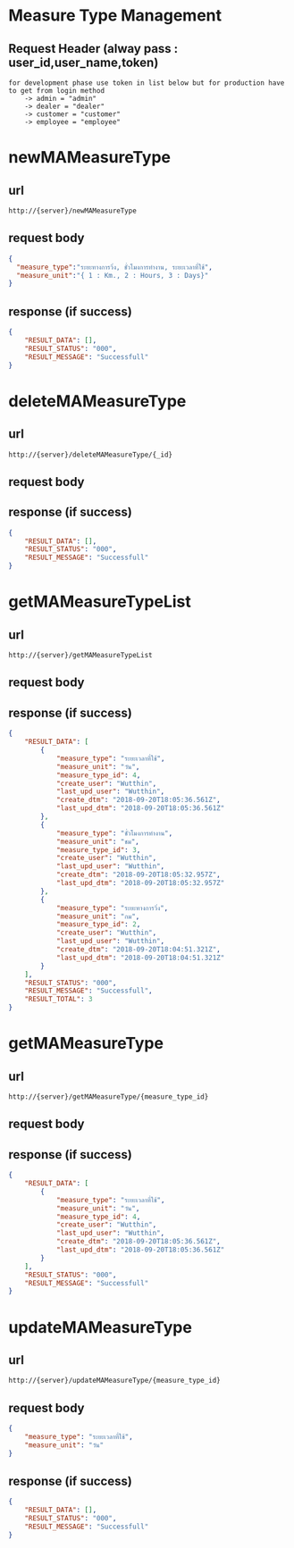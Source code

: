 # Measure Type Management

## Request Header (alway pass : user_id,user_name,token)
    for development phase use token in list below but for production have to get from login method
        -> admin = "admin" 
        -> dealer = "dealer" 
        -> customer = "customer"
        -> employee = "employee"

# newMAMeasureType

## url
    http://{server}/newMAMeasureType 

## request body
```json
{
  "measure_type":"ระยะทางการวิ่ง, ชั่วโมงการทำงาน, ระยะเวลาที่ใช้",
  "measure_unit":"{ 1 : Km., 2 : Hours, 3 : Days}"
}
```
## response (if success)

```json
{
    "RESULT_DATA": [],
    "RESULT_STATUS": "000",
    "RESULT_MESSAGE": "Successfull"
}
```

# deleteMAMeasureType

## url
    http://{server}/deleteMAMeasureType/{_id} 

## request body

## response (if success)

```json
{
    "RESULT_DATA": [],
    "RESULT_STATUS": "000",
    "RESULT_MESSAGE": "Successfull"
}
```
# getMAMeasureTypeList

## url
    http://{server}/getMAMeasureTypeList 

## request body

## response (if success)

```json
{
    "RESULT_DATA": [
        {
            "measure_type": "ระยะเวลาที่ใช้",
            "measure_unit": "วัน",
            "measure_type_id": 4,
            "create_user": "Wutthin",
            "last_upd_user": "Wutthin",
            "create_dtm": "2018-09-20T18:05:36.561Z",
            "last_upd_dtm": "2018-09-20T18:05:36.561Z"
        },
        {
            "measure_type": "ชั่วโมงการทำงาน",
            "measure_unit": "ชม",
            "measure_type_id": 3,
            "create_user": "Wutthin",
            "last_upd_user": "Wutthin",
            "create_dtm": "2018-09-20T18:05:32.957Z",
            "last_upd_dtm": "2018-09-20T18:05:32.957Z"
        },
        {
            "measure_type": "ระยะทางการวิ่ง",
            "measure_unit": "กม",
            "measure_type_id": 2,
            "create_user": "Wutthin",
            "last_upd_user": "Wutthin",
            "create_dtm": "2018-09-20T18:04:51.321Z",
            "last_upd_dtm": "2018-09-20T18:04:51.321Z"
        }
    ],
    "RESULT_STATUS": "000",
    "RESULT_MESSAGE": "Successfull",
    "RESULT_TOTAL": 3
}
```

# getMAMeasureType

## url
    http://{server}/getMAMeasureType/{measure_type_id} 

## request body

## response (if success)

```json
{
    "RESULT_DATA": [
        {
            "measure_type": "ระยะเวลาที่ใช้",
            "measure_unit": "วัน",
            "measure_type_id": 4,
            "create_user": "Wutthin",
            "last_upd_user": "Wutthin",
            "create_dtm": "2018-09-20T18:05:36.561Z",
            "last_upd_dtm": "2018-09-20T18:05:36.561Z"
        }
    ],
    "RESULT_STATUS": "000",
    "RESULT_MESSAGE": "Successfull"
}
```

# updateMAMeasureType

## url
    http://{server}/updateMAMeasureType/{measure_type_id} 

## request body
```json
{
    "measure_type": "ระยะเวลาที่ใช้",
    "measure_unit": "วัน"
}
```
## response (if success)

```json
{
    "RESULT_DATA": [],
    "RESULT_STATUS": "000",
    "RESULT_MESSAGE": "Successfull"
}
```
